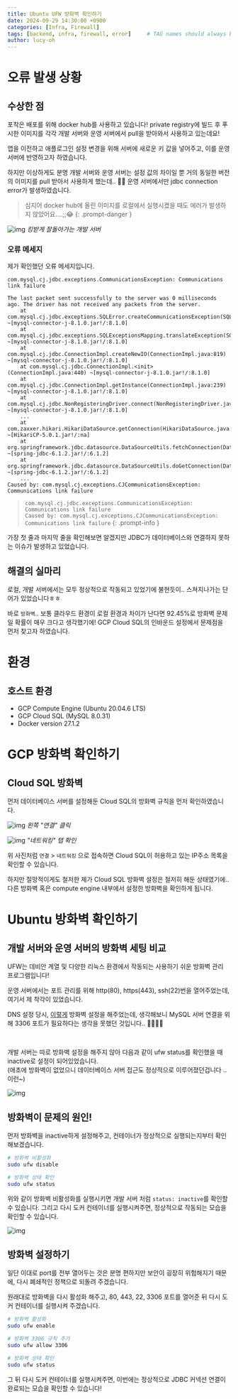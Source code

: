 ```yaml
---
title: Ubuntu UFW 방화벽 확인하기
date: 2024-09-29 14:30:00 +0900
categories: [Infra, Firewall]
tags: [backend, infra, firewall, error]     # TAG names should always be lowercase
author: lucy-oh
---
```


# 오류 발생 상황

## 수상한 점

포착은 배포를 위해 docker hub를 사용하고 있습니다! private registry에 빌드 후 푸시한 이미지를 각각 개발 서버와 운영 서버에서 pull을 받아와서 사용하고 있는데요!

앱을 이전하고 애플로그인 설정 변경을 위해 서버에 새로운 키 값을 넣어주고, 이를 운영 서버에 반영하고자 하였습니다.

하지만 이상하게도 분명 개발 서버와 운영 서버는 설정 값의 차이일 뿐 거의 동일한 버전의 이미지를 pull 받아서 사용하게 했는데.. 🤷‍♀️ 운영 서버에서만 jdbc connection error가 발생하였습니다.

> 심지어 docker hub에 올린 이미지를 로컬에서 실행시켰을 때도 에러가 발생하지 않았어요....;;😂
{: .prompt-danger }

![img](/assets/img/2024-10-01-ubuntu-ufw/img0.png)
_킹받게 잘돌아가는 개발 서버_

### 오류 메세지

제가 확인했던 오류 메세지입니다.

```
com.mysql.cj.jdbc.exceptions.CommunicationsException: Communications link failure

The last packet sent successfully to the server was 0 milliseconds ago. The driver has not received any packets from the server.
	at com.mysql.cj.jdbc.exceptions.SQLError.createCommunicationsException(SQLError.java:175) ~[mysql-connector-j-8.1.0.jar!/:8.1.0]
	at com.mysql.cj.jdbc.exceptions.SQLExceptionsMapping.translateException(SQLExceptionsMapping.java:64) ~[mysql-connector-j-8.1.0.jar!/:8.1.0]
	at com.mysql.cj.jdbc.ConnectionImpl.createNewIO(ConnectionImpl.java:819) ~[mysql-connector-j-8.1.0.jar!/:8.1.0]
	at com.mysql.cj.jdbc.ConnectionImpl.<init>(ConnectionImpl.java:440) ~[mysql-connector-j-8.1.0.jar!/:8.1.0]
	at com.mysql.cj.jdbc.ConnectionImpl.getInstance(ConnectionImpl.java:239) ~[mysql-connector-j-8.1.0.jar!/:8.1.0]
	at com.mysql.cj.jdbc.NonRegisteringDriver.connect(NonRegisteringDriver.java:188) ~[mysql-connector-j-8.1.0.jar!/:8.1.0]
    ...
	at com.zaxxer.hikari.HikariDataSource.getConnection(HikariDataSource.java:112) ~[HikariCP-5.0.1.jar!/:na]
	at org.springframework.jdbc.datasource.DataSourceUtils.fetchConnection(DataSourceUtils.java:160) ~[spring-jdbc-6.1.2.jar!/:6.1.2]
	at org.springframework.jdbc.datasource.DataSourceUtils.doGetConnection(DataSourceUtils.java:118) ~[spring-jdbc-6.1.2.jar!/:6.1.2]
    ...
Caused by: com.mysql.cj.exceptions.CJCommunicationsException: Communications link failure

```

> `com.mysql.cj.jdbc.exceptions.CommunicationsException: Communications link failure` <br>
> `Caused by: com.mysql.cj.exceptions.CJCommunicationsException: Communications link failure` 
{: .prompt-info }

가장 첫 줄과 마지막 줄을 확인해보면 알겠지만 JDBC가 데이터베이스와 연결하지 못하는 이슈가 발생하고 있었습니다.

## 해결의 실마리

로컬, 개발 서버에서는 모두 정상적으로 작동되고 있었기에 불현듯이.. 스쳐지나가는 단어가 있었습니다ㅎㅎ

바로 `방화벽`.. 보통 클라우드 환경이 로컬 환경과 차이가 난다면 92.45%로 방화벽 문제일 확률이 매우 크다고 생각했기에! GCP Cloud SQL의 인바운드 설정에서 문제점을 먼저 찾고자 하였습니다.

# 환경

## 호스트 환경
- GCP Compute Engine (Ubuntu 20.04.6 LTS)
- GCP Cloud SQL (MySQL 8.0.31)
- Docker version 27.1.2

# GCP 방화벽 확인하기

## Cloud SQL 방화벽

먼저 데이터베이스 서버를 설정해둔 Cloud SQL의 방화벽 규칙을 먼저 확인하였습니다.

![img](/assets/img/2024-10-01-ubuntu-ufw/img1.png)
_왼쪽 "연결" 클릭_

![img](/assets/img/2024-10-01-ubuntu-ufw/img2.png)
_"네트워킹" 탭 확인_

위 사진처럼 `연결` > `네트워킹` 으로 접속하면 Cloud SQL이 허용하고 있는 IP주소 목록을 확인할 수 있습니다.

하지만 절망적이게도 철저한 제가 Cloud SQL 방화벽 설정은 철저히 해둔 상태였기에.. 다른 방화벽 혹은 compute engine 내부에서 설정한 방화벽을 확인하게 됩니다.

# Ubuntu 방화벽 확인하기

## 개발 서버와 운영 서버의 방화벽 세팅 비교
UFW는 데비안 계열 및 다양한 리눅스 환경에서 작동되는 사용하기 쉬운 방화벽 관리 프로그램입니다!

운영 서버에서는 포트 관리를 위해 http(80), https(443), ssh(22)번을 열어주었는데, 여기서 제 착각이 있었습니다.

DNS 설정 당시, [이렇게](https://smwu-pochak.github.io/posts/dns-setting/#ubuntu-%EB%B0%A9%ED%99%94%EB%B2%BD-%ED%99%95%EC%9D%B8) 방화벽 설정을 해주었는데, 생각해보니 MySQL 서버 연결을 위해 3306 포트가 필요하다는 생각을 못했던 것입니다.. 🤦‍♀️🤦‍♀️

<br>

개발 서버는 따로 방화벽 설정을 해주지 않아 다음과 같이 ufw status를 확인했을 때 inactive로 설정이 되어있었습니다. <br> 
(애초에 방화벽이 없었으니 데이터베이스 서버 접근도 정상적으로 이루어졌던겁니다 .. 이런~)

![img](/assets/img/2024-10-01-ubuntu-ufw/img3.png)

## 방화벽이 문제의 원인!

먼저 방화벽을 inactive하게 설정해주고, 컨테이너가 정상적으로 실행되는지부터 확인해보겠습니다.

```sh
# 방화벽 비활성화
sudo ufw disable

# 방화벽 상태 확인
sudo ufw status
```

위와 같이 방화벽 비활성화를 실행시키면 개발 서버 처럼 `status: inactive`를 확인할 수 있습니다.
그리고 다시 도커 컨테이너를 실행시켜주면, 정상적으로 작동되는 모습을 확인할 수 있습니다.

![img](/assets/img/2024-10-01-ubuntu-ufw/img4.png)

## 방화벽 설정하기

일단 이대로 port를 전부 열어두는 것은 분명 편하지만 보안이 굉장히 위험해지기 때문에, 다시 폐쇄적인 정책으로 되돌려 주겠습니다.

원래대로 방화벽을 다시 활성화 해주고, 80, 443, 22, 3306 포트를 열어준 뒤 다시 도커 컨테이너를 실행시켜 주겠습니다.

```sh
# 방화벽 활성화
sudo ufw enable

# 방화벽 3306 규칙 추가
sudo ufw allow 3306

# 방화벽 상태 확인
sudo ufw status
```

그 뒤 다시 도커 컨테이너를 실행시켜주면, 이번에는 정상적으로 JDBC 커넥션 연결이 완료되는 모습을 확인할 수 있습니다!
